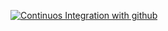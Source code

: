 [![Continuos Integration with github](https://github.com/MatheusVict/cambio-service/actions/workflows/docker-publish.yml/badge.svg)](https://github.com/MatheusVict/cambio-service/actions/workflows/docker-publish.yml)
